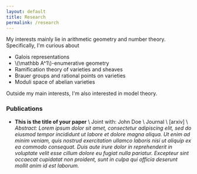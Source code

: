 ```yaml
---
layout: default
title: Research
permalink: /research
---
```


My interests mainly lie in arithmetic geometry and number theory. Specifically, I'm curious about

- Galois representations
- \\(\mathbb A^1\\)-enumerative geometry
- Ramification theory of varieties and sheaves
- Brauer groups and rational points on varieties
- Moduli space of abelian varieties

Outside my main interests, I'm also interested in model theory.

### Publications
- **This is the title of your paper** \\
Joint with: John Doe  \\
Journal \\
[arxiv] \\
*Abstract: Lorem ipsum dolor sit amet, consectetur adipiscing elit, sed do eiusmod tempor incididunt ut labore et dolore magna aliqua. Ut enim ad minim veniam, quis nostrud exercitation ullamco laboris nisi ut aliquip ex ea commodo consequat. Duis aute irure dolor in reprehenderit in voluptate velit esse cillum dolore eu fugiat nulla pariatur. Excepteur sint occaecat cupidatat non proident, sunt in culpa qui officia deserunt mollit anim id est laborum.*

